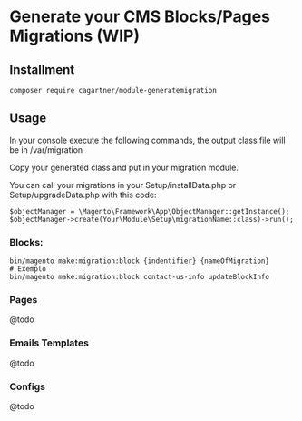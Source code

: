 # Generate your CMS Blocks/Pages Migrations (WIP)

## Installment
    composer require cagartner/module-generatemigration

## Usage
In your console execute the following commands, the output class file will be in /var/migration

Copy your generated class and put in your migration module.

You can call your migrations in your Setup/installData.php or Setup/upgradeData.php with this code:

    $objectManager = \Magento\Framework\App\ObjectManager::getInstance();
    $objectManager->create(Your\Module\Setup\migrationName::class)->run();

### Blocks:
    bin/magento make:migration:block {indentifier} {nameOfMigration}
    # Exemplo
    bin/magento make:migration:block contact-us-info updateBlockInfo

### Pages
@todo

### Emails Templates
@todo

### Configs
@todo